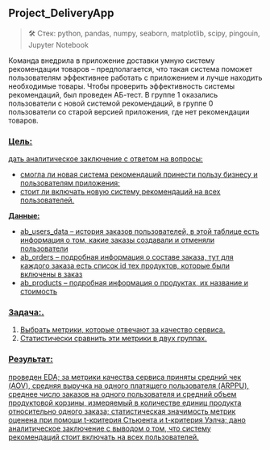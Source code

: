 ## Project_DeliveryApp
> 🛠 Стек: python, pandas, numpy, seaborn, matplotlib, scipy, pingouin, Jupyter  Notebook

Команда внедрила в приложение доставки умную систему рекомендации товаров – предполагается, что такая система поможет пользователям эффективнее работать с приложением и лучше находить необходимые товары. Чтобы проверить эффективность системы рекомендаций, был проведен АБ-тест. В группе 1 оказались пользователи с новой системой рекомендаций, в группе 0 пользователи со старой версией приложения, где нет рекомендации товаров.

### <u>Цель<u/>: <br>
дать аналитическое заключение с ответом на вопросы:
* смогла ли новая система рекомендаций принести пользу бизнесу и пользователям приложения;
* стоит ли включать новую систему рекомендаций на всех пользователей.

**Данные:**

* ab_users_data – история заказов пользователей, в этой таблице есть информация о том, какие заказы создавали и отменяли пользователи
* ab_orders – подробная информация о составе заказа, тут для каждого заказа есть список id тех продуктов, которые были включены в заказ
* ab_products – подробная информация о продуктах, их название и стоимость

### <u>Задача:<u/>.<br> 
1. Выбрать метрики, которые отвечают за качество сервиса.
2. Статистически сравнить эти метрики в двух группах.

### <u>Результат:<u/><br>
проведен EDA; за метрики качества сервиса приняты средний чек (AOV), средняя выручка на одного платящего пользователя (ARPPU), среднее число заказов на одного пользователя и средний объем продуктовой корзины, измеряемый в количестве единиц продукта относительно одного заказа; статистическая значимость метрик оценена при помощи t-критерия Стьюента и t-критерия Уэлча; дано аналитическое заключение с выводом о том, что систему рекомендаций стоит включать на всех пользователей.
